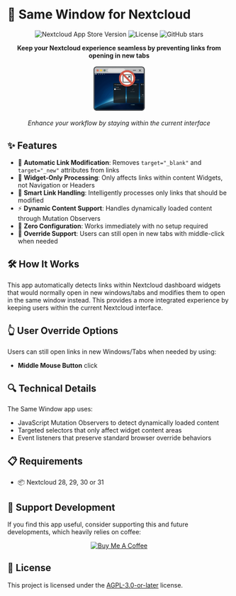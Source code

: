 # 🔗 Same Window for Nextcloud

<div align="center">

![Nextcloud App Store Version](https://img.shields.io/badge/Nextcloud-28%2B-blue?logo=nextcloud&logoColor=white)
![License](https://img.shields.io/github/license/it-baer/nc-samewindow?color=blue)
![GitHub stars](https://img.shields.io/github/stars/it-baer/nc-samewindow?style=social)

**Keep your Nextcloud experience seamless by preventing links from opening in new tabs**

<img src="nc-samewindow-icon.png" width="120"/>

*Enhance your workflow by staying within the current interface*
</div>

## ✨ Features

- 🔗 **Automatic Link Modification**: Removes `target="_blank"` and `target="_new"` attributes from links
- 🎯 **Widget-Only Processing**: Only affects links within content Widgets, not Navigation or Headers
- 🧠 **Smart Link Handling**: Intelligently processes only links that should be modified
- ⚡ **Dynamic Content Support**: Handles dynamically loaded content through Mutation Observers
- 🚀 **Zero Configuration**: Works immediately with no setup required
- 🔄 **Override Support**: Users can still open in new tabs with middle-click when needed

## 🛠️ How It Works

This app automatically detects links within Nextcloud dashboard widgets that would normally open in new windows/tabs and modifies them to open in the same window instead. This provides a more integrated experience by keeping users within the current Nextcloud interface.

## 👆 User Override Options

Users can still open links in new Windows/Tabs when needed by using:
- **Middle Mouse Button** click


## 🔍 Technical Details

The Same Window app uses:
- JavaScript Mutation Observers to detect dynamically loaded content
- Targeted selectors that only affect widget content areas
- Event listeners that preserve standard browser override behaviors

## 📋 Requirements

- 📦 Nextcloud 28, 29, 30 or 31

## 💜 Support Development

If you find this app useful, consider supporting this and future developments, which heavily relies on coffee:

<div align="center">
<a href="https://www.buymeacoffee.com/itbaer" target="_blank"><img src="https://github.com/user-attachments/assets/64107f03-ba5b-473e-b8ad-f3696fe06002" alt="Buy Me A Coffee" style="height: 60px !important;max-width: 217px !important;" ></a>
</div>

## 📄 License

This project is licensed under the [AGPL-3.0-or-later](LICENSE) license.
